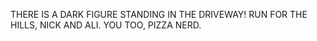 THERE IS A DARK FIGURE STANDING IN THE DRIVEWAY! RUN FOR THE HILLS, NICK AND ALI. YOU TOO, PIZZA NERD.

